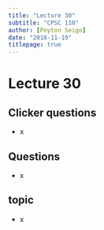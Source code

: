 ```yaml
---
title: "Lecture 30"
subtitle: "CPSC 110"
author: [Peyton Seigo]
date: "2018-11-19"
titlepage: true
---
```


# Lecture 30

## Clicker questions

- x

## Questions

- x

## topic

- x
